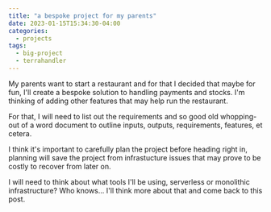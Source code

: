 ```yaml
---
title: "a bespoke project for my parents"
date: 2023-01-15T15:34:30-04:00
categories:
  - projects
tags:
  - big-project
  - terrahandler
---
```


My parents want to start a restaurant and for that I decided that maybe for fun, I'll create a bespoke solution to handling payments and stocks. I'm thinking of adding 
other features that may help run the restaurant. 

For that, I will need to list out the requirements and so good old whopping-out of a word document to outline inputs, outputs, requirements, features, et cetera. 
 
I think it's important to carefully plan the project before heading right in, planning will save the project from infrastucture issues that may prove to be costly to recover from later on.

I will need to think about what tools I'll be using, serverless or monolithic infrastructure? Who knows... I'll think more about that and come back to this post.
